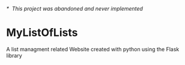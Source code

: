 _\*  This project was abandoned and never implemented_

# **MyListOfLists**

A list managment related Website created with python using the Flask library
